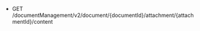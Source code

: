 <!--
    ATTENTION: This file was generated via gradle!
               Do NOT manually edit this file! Any such changes will be overwritten!
-->

* GET /documentManagement/v2/document/{documentId}/attachment/{attachmentId}/content
